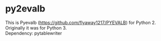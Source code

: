 # py2evalb

This is Pyevalb (https://github.com/flyaway1217/PYEVALB) for Python 2. Originally it was for Python 3.  
Dependency: pytablewriter
